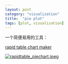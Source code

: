 ```yaml
---
layout: post
category: "visualization"
title:  "pie plot"
tags: [plot, visualization]
---
```


一个简便易用的工具：

[rapid table chart maker](https://www.rapidtables.com/tools/pie-chart.html)

[![rapidtable_piechart.jpeg](https://i.loli.net/2018/04/23/5addcdb795954.jpeg)](https://i.loli.net/2018/04/23/5addcdb795954.jpeg)



